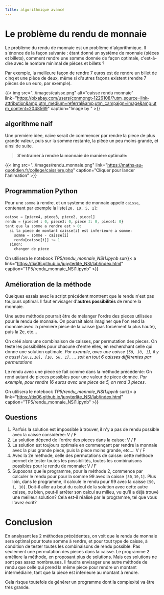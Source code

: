 ```yaml
---
Title: algorithmique avancé
---
```


# Le problème du rendu de monnaie
Le problème du rendu de monnaie est un problème d'algorithmique. Il s'énonce de la façon suivante : étant donné un système de monnaie (pièces et billets), comment rendre une somme donnée de façon optimale, c'est-à-dire avec le nombre minimal de pièces et billets ?

Par exemple, la meilleure façon de rendre 7 euros est de rendre un billet de cinq et une pièce de deux, même si d'autres façons existent (rendre 7 pièces de un euro, par exemple).

{{< img src="../images/caisse.png" alt="caisse rendu monnaie" link="https://pixabay.com/users/conmongt-1226108/?utm_source=link-attribution&amp;utm_medium=referral&amp;utm_campaign=image&amp;utm_content=2048569" caption="Image by " >}}
## algorithme naif
Une première idée, naïve serait de commencer par rendre la piece de plus grande valeur, puis sur la somme restante, la pièce un peu moins grande, et ainsi de suite.

> **S'entrainer à rendre la monnaie de manière optimale:**

{{< img src="../images/rendu_monnaie.png" link="https://maths-au-quotidien.fr/college/caissiere.php" caption="Cliquer pour lancer l'animation" >}}
## Programmation Python
Pour une `somme` à rendre, et un systeme de monnaie appelé `caisse`, contenant par exemple la liste`[20, 10, 5, 1]`:

```python
caisse = [piece4, piece3, piece2, piece1]
rendu = {piece4 : 0, piece3: 0, piece 2: 0, piece1: 0}
tant que la somme a rendre est > 0:
  si la piece de montant caisse[i] est inferieure a somme:
    somme = somme - caisse[i]
    rendu[caisse[i]] += 1
  sinon:
    changer de piece
```
On utilisera le notebook <i>TP5/rendu_monnaie_NSI1.ipynb</i> sur{{< a link="https://tix06.github.io/jupyterlite_NSI/lab/index.html" caption="TP5/rendu_monnaie_NSI1.ipynb" >}}
## Amélioration de la méthode
Quelques essais avec le script précédent montrent que le rendu n'est pas toujours optimal. Il faut envisager d'**autres possibilités** de rendre la monnaie. 

Une autre méthode pourrait être de mélanger l'ordre des pieces utilisées pour le rendu de monnaie. On pourrait alors imaginer que l'on rend la monnaie avec la premiere piece de la caisse (pas forcément la plus haute), puis la 2e, etc...

On créé alors une combinaison de caisses, par permutation des pieces. On teste les possibilités pour chacune d'entre elles, en recherchant celle qui donne une solution optimale. *Par exemple, avec une caisse `[50, 10, 1]`, il y a aussi `[50,1,10], [10, 50, 1],` ... soit en tout 6 caisses différentes par permutations*

Le rendu avec une piece se fait comme dans la méthode précédente: On rend autant de pieces possibles pour une valeur de piece donnée. *Par exemple, pour rendre 16 euros avec une piece de 5, on rend 3 pieces*.

On utilisera le notebook <i>TP5/rendu_monnaie_NSI1.ipynb</i> sur{{< a link="https://tix06.github.io/jupyterlite_NSI/lab/index.html" caption="TP5/rendu_monnaie_NSI1.ipynb" >}}
## Questions
1. Parfois la solution est impossible à trouver, il n'y a pas de rendu possible avec la caisse considérée: V / F
2. La solution dépend de l'ordre des pieces dans la caisse: V / F
3. La solution est toujours optimale en commençant par rendre la monnaie avec la plus grande piece, puis la piece moins grande, etc...: V / F
4. Avec la 2e méthode, celle des permutations de caisse: cette méthode permet de tester toutes les possibilités, toutes les combinaisons possibles pour le rendu de monnaie: V / F
5. Suposons que le programme, pour la méthode 2, commence par calculer le rendu pour pour la somme 99 avec la caisse `[50,10,1]`. Plus loin, dans le programme, il calcule le rendu pour 99 avec la caisse `[50, 1, 10]`. Doit-il aller au bout du calcul de la solution avec cette autre caisse, ou bien, peut-il arrêter son calcul au milieu, vu qu'il a déjà trouvé une meilleur solution? Cela est-il réalisé par le programme, tel que vous l'avez écrit?

# Conclusion
En analysant les 2 méthodes précédentes, on voit que le rendu de monnaie sera optimal pour toute somme à rendre, et pour tout type de caisse, à condition de tester toutes les combinaisons de rendu possible. Pas seulement une permutation des pieces dans la caisse. Le programme 2 améliore la méthode, en proposant plus de solutions. Mais ces solutions ne sont pas assez nombreuses. Il faudra envisager une autre méthode de rendu que celle qui prend la même piece pour rendre un montant intermédiaire, tant que la piece est inferieure au montant à rendre.

Cela risque toutefois de générer un programme dont la complexité va être très grande.



